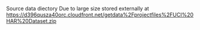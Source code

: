 Source data diectory
Due to large size stored externally at https://d396qusza40orc.cloudfront.net/getdata%2Fprojectfiles%2FUCI%20HAR%20Dataset.zip 